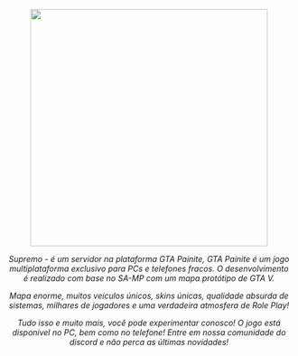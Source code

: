 <p align="center">
  <a aria-label="logo" href="https://supremoroleplay.com">
    <img src="https://github.com/Supremo-Roleplay/.github/blob/main/assets/logo.png" width="420" />
  </a>
</p>

<p align="center">
  <em>Supremo  -  é um servidor na plataforma GTA Painite, GTA Painite é um jogo multiplataforma exclusivo para PCs e telefones fracos. O desenvolvimento é realizado com base no SA-MP com um mapa protótipo de GTA V.</em>
</p>

<p align="center">
  <em> Mapa enorme, muitos veículos únicos, skins únicas, qualidade absurda de sistemas, milhares de jogadores e uma verdadeira atmosfera de Role Play!</em>
</p>
<p align="center">
  <em> Tudo isso e muito mais, você pode experimentar conosco! O jogo está disponível no PC, bem como no telefone! Entre em nossa comunidade do discord e não perca as últimas novidades!</em>
    </p>
